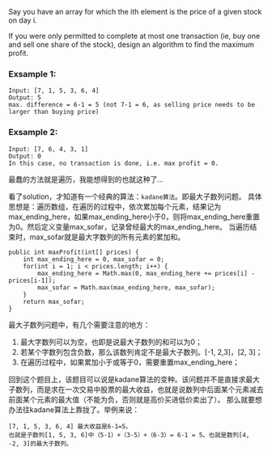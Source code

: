 Say you have an array for which the ith element is the price of a given stock on day i.

If you were only permitted to complete at most one transaction (ie, buy one and sell one share of the stock), design an algorithm to find the maximum profit.

### Exsample 1:
```
Input: [7, 1, 5, 3, 6, 4]
Output: 5
max. difference = 6-1 = 5 (not 7-1 = 6, as selling price needs to be larger than buying price)

```
### Exsample 2:
```
Input: [7, 6, 4, 3, 1]
Output: 0
In this case, no transaction is done, i.e. max profit = 0.
```

最蠢的方法就是遍历，我能想得到的也就这种了...

看了solution，才知道有一个经典的算法：`kadane算法`。即最大子数列问题。
具体思想是：遍历数组，在遍历的过程中，依次累加每个元素，结果记为max_ending_here，如果max_ending_here小于0，则将max_ending_here重置为0。然后定义变量max_sofar，记录曾经最大的max_ending_here。
当遍历结束时，max_sofar就是最大字数列的所有元素的累加和。
```
public int maxProfit(int[] prices) {
    int max_ending_here = 0, max_sofar = 0;
    for(int i = 1; i < prices.length; i++) {
        max_ending_here = Math.max(0, max_ending_here += prices[i] - prices[i-1]);
        max_sofar = Math.max(max_ending_here, max_sofar);
    }
    return max_sofar;
}
```
最大子数列问题中，有几个需要注意的地方：
1. 最大字数列可以为空，也即是说最大子数列的和可以为0；
2. 若某个字数列包含负数，那么该数列肯定不是最大子数列。[-1, 2,3]，[2, 3]；
3. 在遍历过程中，如果累加小于或等于0，需要重置max_ending_here；

回到这个题目上，该题目可以说是kadane算法的变种。该问题并不是直接求最大子数列，而是求在一次交易中股票的最大收益，也就是说数列中后面某个元素减去前面某个元素的最大值（不能为负，否则就是高价买进低价卖出了）。
那么就要想办法往kadane算法上靠拢了。举例来说：
```
[7, 1, 5, 3, 6, 4] 最大收益是6-1=5。
也就是子数列[1, 5, 3, 6]中（5-1）+（3-5）+（6-3）= 6-1 = 5。也就是数列[4, -2, 3]的最大子数列。
```